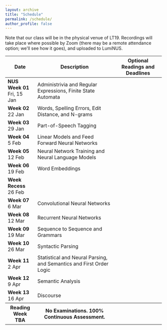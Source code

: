 ```yaml
---
layout: archive
title: "Schedule"
permalink: /schedule/
author_profile: false
---
```


Note that our class will be in the physical venue of LT19.  Recordings will take place where possible by Zoom (there may be a remote attendance option; we'll see how it goes), and uploaded to LumiNUS.

<table class="table table-striped">
<thead class="thead-inverse"><tr><th>Date</th><th>Description</th><th>Optional Readings and Deadlines</th></tr></thead>
<tbody>
<tr>
  <td><b>NUS Week 01</b><br />Fri, 15 Jan
  </td>
  <td>Administrivia and Regular Expressions, Finite State Automata</td>
<!--  <td>· 
-->
  <td>
  </td>
</tr>
<tr>
  <td><b>Week 02</b><br />22 Jan
  </td>
  <td>
    Words, Spelling Errors, Edit Distance, and N-grams
  </td>
  <td>
  </td>
</tr>
<tr>
  <td><b>Week 03</b><br />29 Jan
  </td>
  <td>
    Part-of-Speech Tagging
  </td>
  <td>
  </td>
</tr>
<tr>
  <td><b>Week 04</b><br />5 Feb
  </td>
  <td>Linear Models and Feed Forward Neural Networks
  </td> 
  <td>
  </td>
</tr>
<tr>
  <td><b>Week 05</b><br />12 Feb
  </td>
  <td>Neural Network Training and Neural Language Models
  </td>
  <td>
  </td>
</tr>
<tr>
  <td><b>Week 06</b><br />19 Feb
  </td>
  <td>Word Embeddings
  </td>
  <td>
  </td>
</tr>
<tr>
  <td><b>Week Recess</b><br />26 Feb
  </td>
  <td>
  </td>
  <td>
  </td>
</tr>
<tr>
  <td><b>Week 07</b><br />6 Mar
  </td>
  <td>Convolutional Neural Networks
  </td>
  <td>
  </td>
</tr>
<tr>
  <td><b>Week 08</b><br />12 Mar
  </td>
  <td>Recurrent Neural Networks
  </td>
  <td>
  </td>
</tr>
<tr>
  <td><b>Week 09</b><br />19 Mar
  </td>
  <td>Sequence to Sequence and Grammars
  </td>
  <td>
  </td>
</tr>
<tr>
  <td><b>Week 10</b><br />26 Mar
  </td>
  <td>Syntactic Parsing
  </td>
  <td>
  </td>
</tr>
<tr>
  <td><b>Week 11</b><br />2 Apr
  </td>
  <td>Statistical and Neural Parsing, and Semantics and First Order Logic
  </td>
  <td>
  </td>
</tr>
<tr>
  <td><b>Week 12</b><br />9 Apr
  </td>
  <td>Semantic Analysis
  </td>
  <td>
  </td>
</tr>
<tr>
  <td><b>Week 13</b><br />16 Apr
  </td>
  <td>Discourse
  </td>
  <td>
  </td>
</tr>
<tr>
  <th><b>Reading Week</b><br />TBA
  </th>
  <th>No Examinations.  100% Continuous Assessment.
  </th>
  <th>
  </th>
</tr>
</tbody></table>

<p><br /></p>

<!--

-->
